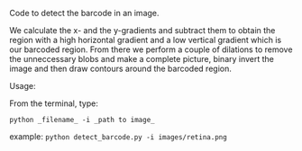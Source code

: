 Code to detect the barcode in an image.

We calculate the x- and the y-gradients and subtract them to obtain the region with a high horizontal gradient and a low vertical gradient which is our barcoded region. From there we perform a couple of dilations to remove the unneccessary blobs and make a complete picture, binary invert the image and then draw contours around the barcoded region.

Usage:

From the terminal, type:

```python _filename_ -i _path to image_ ```

example: ```python detect_barcode.py -i images/retina.png```
